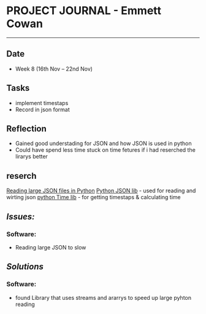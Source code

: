 
# **PROJECT JOURNAL - Emmett Cowan**
----------------------------------------------------------------------

## **Date**
-	Week 8 (16th Nov – 22nd Nov)

## **Tasks**
-	implement timestaps
-	Record in json format

## **Reflection**
-	Gained good understading for JSON and how JSON is used in python
-   Could have spend less time stuck on time fetures if i had reserched the lirarys better

## **reserch**

[Reading large JSON files in Python](https://stackoverflow.com/questions/10382253/reading-rather-large-json-files-in-python)
[Python JSON lib](https://docs.python.org/3/library/json.html) - used for reading and wirting json
[python Time lib](https://www.tutorialspoint.com/python/python_date_time.htm) - for getting timestaps & calculating time

## **_Issues:_**

### **Software:**
-	Reading large JSON to slow

## **_Solutions_**

### **Software:**
-	found Library that uses streams and ararrys to speed up large pyhton reading